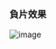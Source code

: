 ### 負片效果
![image](https://github.com/nataliejian/learning/blob/master/matlab%E5%BD%B1%E5%83%8F%E8%99%95%E7%90%86/HW2%E8%B2%A0%E7%89%87/fig.png)
